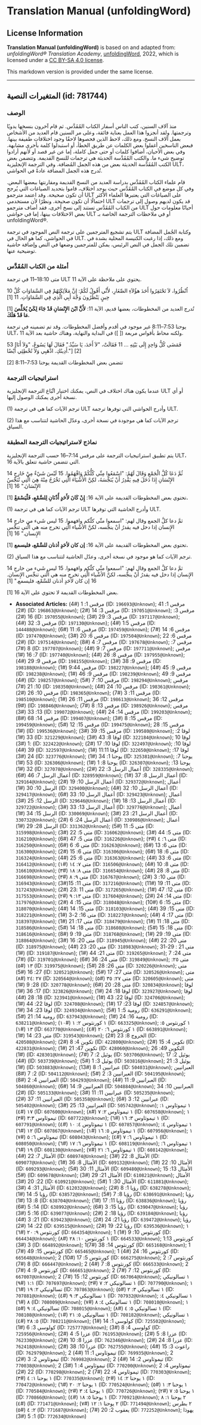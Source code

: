 # Translation Manual (unfoldingWord)

## License Information

**Translation Manual (unfoldingWord)** is based on and adapted from: _unfoldingWord® Translation Academy_, [unfoldingWord](https://unfoldingword.org/utw), 2022, which is licensed under a [CC BY-SA 4.0 license](https://creativecommons.org/licenses/by-sa/4.0/legalcode.en).

This markdown version is provided under the same license.



--------------------------------

## المتغيرات النصية (id: 781744)

### الوصف

منذ آلاف السنين، كتب الناس أسفار الكتاب المُقَدَّس. ثم قام آخرون بنسخها يدويًا وترجمتها. ولقد أنجزوا هذا العمل بعناية فائقة، وعلى مر السنين قام العديد من الأشخاص بعمل آلاف النسخ. ومع ذلك، لاحظ الذين فحصوها لاحقًا وجود اختلافات طفيفة بينها. فبعض الناسخين أغفلوا بعض الكلمات عن طريق الخطأ، أو استبدلوا كلمة بأخرى مشابهة. وفي بعض الأحيان، أضافوا كلمات أو حتى جمل كاملة، إما عن غير قصد أو لأنهم أرادوا توضيح شيء ما. والكتب المُقَدَّسة الحديثة هي ترجمات للنسخ القديمة. وتتضمن بعض الكتب المُقَدَّسة الحديثة بعض من هذه الجمل المُضافة. وفي الترجمة الإنجليزية ULT، تُدرج هذه الجمل المضافة عادةً في الحواشي.

قام علماء الكتاب المُقَدَّس بدراسة العديد من النسخ القديمة ومقارنتها ببعضها البعض. وفي كل موضع في الكتاب المُقَدَّس حيث يوجد اختلاف، قاموا بتحديد الصياغات التي يُرجح أن تكون صحيحة. وقد اعتمد مترجمو ULT على الصياغات التي يعتبرها العلماء الأكثر احتمالًا أن تكون صحيحة. ونظرًا لأن مستخدمي ULT قد يكون لديهم وصول إلى ترجمات من الكتاب المُقَدَّس تستند إلى نسخ أخرى، فقد أضاف مترجمو ULT أحيانًا معلومات حول بعض الاختلافات بينها، إما في حواشي ULT أو في ملاحظات الترجمة الخاصة بـ unfoldingWord®.

يتم تشجيع المترجمين على ترجمة النص الموجود في ترجمة ULT وكتابة الجُمل المضافة في الحواشي، كما هو الحال في ULT. ومع ذلك، إذا رغبت الكنيسة المحلية بشدة في تضمين تلك الجمل في النص الرئيس، يمكن للمترجمين وضعها في النص وإضافة حاشية توضيحية عنها.

### أمثلة من الكتاب المُقَدَّس

متى 18:10–11 في ترجمة ULT يحتوي على ملاحظة على الآية 11\.

10 اُنْظُرُوا، لاَ تَحْتَقِرُوا أَحَدَ هؤُلاَءِ الصِّغَارِ، لأَنِّي أَقُولُ لَكُمْ: إِنَّ مَلاَئِكَتَهُمْ فِي السَّمَاوَاتِ كُلَّ حِينٍ يَنْظُرُونَ وَجْهَ أَبِي الَّذِي فِي السَّمَاوَاتِ. 11 \[1]

\[1] تُدرج العديد من المخطوطات، بعضها قديم، الآية 11: **لأَنَّ ابْنَ الإِنْسَانِ قَدْ جَاءَ لِكَيْ يُخَلِّصَ مَا قَدْ هَلَكَ.**

يوحنا 7:53–8:11 غير موجود في أقدم وأفضل المخطوطات. وقد تم تضمينه في ترجمة ULT، ولكنه محاط بأقواس مربعة (\[ ]) في البداية والنهاية، وهناك حاشية بعد الآية 11\.

53 \[فَمَضَى كُلُّ وَاحِدٍ إِلَى بَيْتِهِ ... 11 فَقَالَتْ، "لاَ أَحَدَ، يَا سَيِّدُ." فَقَالَ لَهَا يَسُوعُ، "وَلاَ أَنَا أَدِينُكِ. اذْهَبِي وَلاَ تُخْطِئِي أَيْضًا."] \[2]

\[2] تتضمن بعض المخطوطات القديمة يوحنا 7:53–8:11

### استراتيجيات الترجمة

عندما يكون هناك اختلاف في النص، يمكنك اختيار اتِّبَاع الترجمة الإنجليزية ULT أو أي نسخة أخرى يمكنك الوصول إليها.

(1\) ترجم الآيات كما هي في ترجمة ULT وأدرج الحواشي التي توفرها ترجمة ULT.

(2\) ترجم الآيات كما هي موجودة في نسخة أخرى، وعدّل الحاشية لتتناسب مع هذا السياق.

### نماذج لاستراتيجيات الترجمة المطبقة

يتم تطبيق استراتيجيات الترجمة على مرقس 7:14–16 حسب الترجمة الإنجليزية ULT، التي تتضمن حاشية تتعلق بالآية 16\.

14 ثُمَّ دَعَا كُلَّ الْجَمْعِ وَقَالَ لَهُمُ: "اسْمَعُوا مِنِّي كُلُّكُمْ وَافْهَمُوا. 15 لَيْسَ شَيْءٌ مِنْ خَارِجِ الإِنْسَانِ إِذَا دَخَلَ فِيهِ يَقْدِرُ أَنْ يُنَجِّسَهُ، لكِنَّ الأَشْيَاءَ الَّتِي تَخْرُجُ مِنْهُ هِيَ الَّتِي تُنَجِّسُ الإِنْسَانَ." 16 \[1]

\[1] تحتوي بعض المخطوطات القديمة على الآية 16: **إِنْ كَانَ لأَحَدٍ أُذْنَانِ لِلسَّمْعِ، فَلْيَسْمَعْ.**

(1\) ترجم الآيات كما هي في ترجمة ULT وأدرج الحاشية التي توفرها ULT.

14 ثمَّ دعا كلَّ الجمع وقال لهم: "اسمعوا منِّي كلّكم وافهموا. 15 ليس شَيء من خارجِ الإِنسان إذا دخل فيه يقدرُ أنْ ينجِّسه، لكنَّ الأشْياء الَّتِي تخرج منه هي الَّتي تنجِّس الإِنسان." 16 \[1]

\[1] تحتوي بعض المخطوطات القديمة على الآية 16: **إن كان لأحَدٍ أذنان للسَّمْع، فليسمع.**

(2\) ترجم الآيات كما هو موجود في نسخة أخرى، وعدّل الحاشية لتتناسب مع هذا السياق.

14 ثمَّ دعا كلَّ الجمع وقال لهم: "اسمعوا منِّي كلّكم وافهموا. 15 ليس شَيء من خارجِ الإِنسان إذا دخل فيه يقدرُ أنْ ينجِّسه، لكنَّ الأشْياء الَّتِي تخرج منه هي الَّتي تنجِّس الإِنسان. 16 إن كان لأحَدٍ أذنان للسَّمْع، فليسمع." \[1]

\[1] بعض المخطوطات القديمة لا تحتوي على الآية 16\.

* **Associated Articles:** مرقس 1: 1 (#4) (ID: `196693@Unknown`); مرقس 1: 41 (#2) (ID: `196863@Unknown`); مرقس 3: 14 (#2) (ID: `197051@Unknown`); مرقس 3: 16 (#2) (ID: `197055@Unknown`); مرقس 3: 29 (#3) (ID: `197117@Unknown`); مرقس 3: 32 (#4) (ID: `197130@Unknown`); مرقس 1:5 (#4) (ID: `144488@Unknown`); مرقس 6: 11 (#6) (ID: `197459@Unknown`); مرقس 6: 14 (#7) (ID: `197470@Unknown`); مرقس 6: 20 (#3) (ID: `197504@Unknown`); مرقس 6: 22 (#2) (ID: `197514@Unknown`); مرقس 7: 4 (#8) (ID: `197678@Unknown`); مرقس 7: 8 (#7) (ID: `197707@Unknown`); مرقس 7: 9 (#4) (ID: `197711@Unknown`); مرقس 7: 16 (#1) (ID: `197740@Unknown`); مرقس 8: 26 (#4) (ID: `197955@Unknown`); مرقس 9: 29 (#4) (ID: `198155@Unknown`); مرقس 9: 38 (#3) (ID: `198188@Unknown`); مرقس 9:44 (#1) (ID: `198227@Unknown`); مرقس 9: 45 (#4) (ID: `198238@Unknown`); مرقس 9: 46 (#1) (ID: `198239@Unknown`); مرقس 9: 49 (#4) (ID: `198257@Unknown`); مرقس 10: 7 (#5) (ID: `198294@Unknown`); مرقس 10: 21 (#7) (ID: `198350@Unknown`); مرقس 10: 24 (#4) (ID: `198361@Unknown`); مرقس 10: 26 (#2) (ID: `198365@Unknown`); مرقس 11: 3 (#7) (ID: `198510@Unknown`); مرقس 11: 26 (#1) (ID: `198613@Unknown`); مرقس 12: 36 (#9) (ID: `198846@Unknown`); مرقس 13: 8 (#7) (ID: `198926@Unknown`); مرقس 13: 33 (#3) (ID: `199072@Unknown`); مرقس 14: 24 (#4) (ID: `199203@Unknown`); مرقس 14: 68 (#8) (ID: `199407@Unknown`); مرقس 15: 8 (#3) (ID: `199459@Unknown`); مرقس 15: 12 (#5) (ID: `199475@Unknown`); مرقس 15: 28 (#1) (ID: `199536@Unknown`); مرقس 15: 39 (#3) (ID: `199580@Unknown`); لوقا 2: 33 (#1) (ID: `321229@Unknown`); لوقا 8: 43 (#3) (ID: `322184@Unknown`); لوقا 10 :1 (#3) (ID: `322422@Unknown`); لوقا 10: 17 (#2) (ID: `322497@Unknown`); لوقا 10: 39 (#4) (ID: `322597@Unknown`); لوقا 11:11 (#1) (ID: `322650@Unknown`); لوقا 17: 24 (#3) (ID: `323776@Unknown`); يوحنا 1: 34 (#1) (ID: `325381@Unknown`); يوحنا 7: 53 (#1) (ID: `326306@Unknown`); يوحنا 8: 1 (#1) (ID: `326307@Unknown`); يوحنا 13: 32 (#1) (ID: `327078@Unknown`); أعمال الرسل 3: 22 (#2) (ID: `328335@Unknown`); أعمال الرسل 7: 46 (#6) (ID: `328959@Unknown`); أعمال الرسل 8: 37 (#1) (ID: `329164@Unknown`); أعمال الرسل 10: 19 (#2) (ID: `329372@Unknown`); أعمال الرسل 10: 30 (#1) (ID: `329400@Unknown`); أعمال الرسل 10: 32 (#4) (ID: `329417@Unknown`); أعمال الرسل 10: 33 (#6) (ID: `329423@Unknown`); أعمال الرسل 12: 25 (#3) (ID: `329646@Unknown`); أعمال الرسل 13: 18 (#1) (ID: `329722@Unknown`); أعمال الرسل 13: 33 (#3) (ID: `329776@Unknown`); أعمال الرسل 15: 34 (#1) (ID: `330069@Unknown`); أعمال الرسل 21: 23 (#3) (ID: `330732@Unknown`); أعمال الرسل 24: 6 (#2) (ID: `330986@Unknown`); أعمال الرسل 28: 29 (#1) (ID: `331362@Unknown`); متى 5: 11 (#5) (ID: `315998@Unknown`); متى 5: 22 (#3) (ID: `316062@Unknown`); متى 5: 44 (#3) (ID: `316210@Unknown`); متى 5: 47 (#6) (ID: `316226@Unknown`); متى ٦: ٤ (#٣) (ID: `316250@Unknown`); متى 6: 6 (#6) (ID: `316263@Unknown`); متى 6: 13 (#6) (ID: `316300@Unknown`); متى 6: 15 (#2) (ID: `316306@Unknown`); متى 6: 18 (#6) (ID: `316324@Unknown`); متى 6: 25 (#4) (ID: `316363@Unknown`); متى 6: 33 (#4) (ID: `316412@Unknown`); متى ٧: ١٤ (#١) (ID: `316506@Unknown`); متى 8: 10 (#4) (ID: `316610@Unknown`); متى ٨: ١٨ (#٣) (ID: `316654@Unknown`); متى 8: 28 (#4) (ID: `316698@Unknown`); متى ٩: ٨ (#٣) (ID: `316767@Unknown`); متى 10: 3 (#2) (ID: `316943@Unknown`); متى 11: 15(#3) (ID: `317216@Unknown`); متى 11: 19 (#11) (ID: `317243@Unknown`); متى 11 :23 (#2) (ID: `317265@Unknown`); متى 12: 47 (#1) (ID: `317553@Unknown`); متى ١٣: ٩ (#٢) (ID: `317604@Unknown`); متى 14: 24 (#2) (ID: `317976@Unknown`); متى 15: 4 (#2) (ID: `318048@Unknown`); متى 15: 6 (#10) (ID: `318070@Unknown`); متى 15: 14 (#4) (ID: `318103@Unknown`); متى 15: 39 (#4) (ID: `318221@Unknown`); متى 16: 2-3 (#1) (ID: `318227@Unknown`); متى 17: 4 (#4) (ID: `318397@Unknown`); متى 17: 21 (#1) (ID: `318479@Unknown`); متى 18: 11 (#1) (ID: `318586@Unknown`); متى 18: 14 (#5) (ID: `318608@Unknown`); متى 18: 15 (#5) (ID: `318616@Unknown`); متى 19: 9 (#8) (ID: `318768@Unknown`); متى 19: 29 (#1) (ID: `318864@Unknown`); متى 20: 16 (#3) (ID: `318945@Unknown`); متى 20: 22 (#4) (ID: `318975@Unknown`); متى 20: 23 (#4) (ID: `318983@Unknown`); متى 21 : 29-31 (#1) (ID: `319187@Unknown`); متى 21: 44 (#1) (ID: `319265@Unknown`); متى 24: 7 (#7) (ID: `319701@Unknown`); متى 24: 36 (#6) (ID: `319849@Unknown`); متى ٢٥: ١٣ (#٥) (ID: `319975@Unknown`); متى 26: 28 (#5) (ID: `320226@Unknown`); متى 27: 16 (#5) (ID: `320521@Unknown`); متى 27: 17 (#5) (ID: `320526@Unknown`); متى ٢٧ :٢٤ (#٨) (ID: `320564@Unknown`); متى ٢٧: ٣٥ (#٥) (ID: `320605@Unknown`); متى 28: 9 (#1) (ID: `320778@Unknown`); متى 28: 20 (#6) (ID: `320834@Unknown`); لوقا 17: 36 (#1) (ID: `323826@Unknown`); لوقا 18: 24 (#1) (ID: `323927@Unknown`); لوقا 18: 28 (#4) (ID: `323941@Unknown`); لوقا 22: 43 (#1) (ID: `324706@Unknown`); لوقا 22: 44 (#1) (ID: `324708@Unknown`); لوقا 23: 17 (#1) (ID: `324857@Unknown`); لوقا 23: 34 (#1) (ID: `324934@Unknown`); رومية 5: 1 (#5) (ID: `636291@Unknown`); رومية 14: 21 (#5) (ID: `637943@Unknown`); رومية 16: 24 (#1) (ID: `638211@Unknown`); ١ كورنثوس ٢: ١ (#١٠) (ID: `663325@Unknown`); ١ كورنثوس ٥: ١٣ (#١) (ID: `663770@Unknown`); ١ كورنثوس ٦: ٢٠ (#٤) (ID: `663891@Unknown`); متى 23: 14 (#1) (ID: `319543@Unknown`); الخروج 8: 23 (#2) (ID: `420508@Unknown`); تكوين 4: 8 (#2) (ID: `422800@Unknown`); تكوين 4: 15 (#2) (ID: `422831@Unknown`); تكوين 47: 21 (#1) (ID: `428060@Unknown`); التكوين 49: 26 (#1) (ID: `428301@Unknown`); يوئيل 2: 7 (#7) (ID: `503706@Unknown`); يوئيل 2: 17 (#4) (ID: `503739@Unknown`); يوئيل 3: 1 (#5) (ID: `503816@Unknown`); يوئيل 3: 21 (#1) (ID: `503883@Unknown`); عبرانيين 1: 8 (#13) (ID: `504031@Unknown`); العبرانيين 2: 7 (#8) (ID: `504112@Unknown`); العبرانيين 3: 2 (#5) (ID: `504195@Unknown`); العبرانيين 4: 2 (#8) (ID: `504293@Unknown`); العبرانيين 9: 11 (#4) (ID: `504860@Unknown`); العبرانيين 9: 14 (#6) (ID: `504884@Unknown`); العبرانيين 10: 34 (#2) (ID: `505133@Unknown`); عبرانيين 11: 11 (#3) (ID: `505235@Unknown`); العبرانيين 11: 37 (#2) (ID: `505358@Unknown`); عبرانيين 12: 3 (#6) (ID: `505402@Unknown`); العبرانيين 13: 25 (#3) (ID: `505742@Unknown`); ١ تيموثاوس ١: ١٧ (#٤) (ID: `607600@Unknown`); ١ تيموثاوس ٢: ٧ (#٨) (ID: `607658@Unknown`); ١ تيموثاوس ٣:٣ (#٣) (ID: `607722@Unknown`); ١ تيموثاوس ٣: ١٦ (#٦) (ID: `607791@Unknown`); ١ تيموثاوس ٤: ١٠ (#٤) (ID: `607857@Unknown`); ١ تيموثاوس ٤: ١٢ (#٦) (ID: `607867@Unknown`); ١ تيموثاوس ٥: ١٦ (#١) (ID: `607956@Unknown`); ١ تيموثاوس ٦: ٥ (#٧) (ID: `608043@Unknown`); ١ تيموثاوس ٦: ٧ (#٤) (ID: `608050@Unknown`); ١ تيموثاوس ٦: ١٧ (#٦) (ID: `608119@Unknown`); ١ تيموثاوس ٦: ١٩ (#٦) (ID: `608130@Unknown`); ١ تيموثاوس ٦: ٢١ (#٧) (ID: `608142@Unknown`); الأمثال 7: 22 (#4) (ID: `608974@Unknown`); الأمثال 8: 22 (#3) (ID: `609077@Unknown`); الأمثال 8: 36 (#1) (ID: `609132@Unknown`); الأمثال 10: 22 (#1) (ID: `609293@Unknown`); الأمثال 11: 30 (#5) (ID: `609480@Unknown`); الأمثال 13: 15 (#5) (ID: `609678@Unknown`); الأمثال 21: 29 (#3) (ID: `610821@Unknown`); الأمثال 22: 20 (#3) (ID: `610921@Unknown`); الأمثال 30: 1 (#5) (ID: `611881@Unknown`); الأمثال 31: 4 (#3) (ID: `612032@Unknown`); رؤيا 1: 8 (#2) (ID: `638278@Unknown`); رؤيا 5: 14 (#1) (ID: `638572@Unknown`); رؤيا 8: 7 (#5) (ID: `638691@Unknown`); رؤيا 8: 13 (#1) (ID: `638704@Unknown`); رؤيا 11: 17 (#1) (ID: `638836@Unknown`); رؤيا 14: 5 (#6) (ID: `638992@Unknown`); رؤيا 15: 3 (#6) (ID: `639047@Unknown`); رؤيا 16: 5 (#3) (ID: `639077@Unknown`); رؤيا 18: 2 (#2) (ID: `639184@Unknown`); رؤيا 21: 3 (#4) (ID: `639423@Unknown`); رؤيا 21: 24 (#2) (ID: `639472@Unknown`); رؤيا 22: 14 (#2) (ID: `639515@Unknown`); رؤيا 22: 19 (#2) (ID: `639536@Unknown`); ١ كورنثوس ٩: ٢٠ (#٦) (ID: `664354@Unknown`); 1 كورنثوس 10: 9 (#1) (ID: `664434@Unknown`); ١ كورنثوس ١٠: ٢٨ (#٨) (ID: `664533@Unknown`); 1كورنثوس 13: 3 (#3) (ID: `664892@Unknown`); 1كورنثوس 14: 38 (#7) (ID: `665168@Unknown`); 1 كورنثوس 15: 49 (#7) (ID: `665465@Unknown`); 1 كورنثوس 16: 24 (#4) (ID: `665648@Unknown`); 2 كورنثوس 5: 17 (#10) (ID: `666275@Unknown`); 2 كورنثوس 7: 8 (#7) (ID: `666447@Unknown`); 2 كورنثوس 8: 7 (#4) (ID: `666533@Unknown`); 2 كورنثوس 9: 4 (#7) (ID: `666651@Unknown`); 2 كورنثوس 12: 7 (#7) (ID: `667007@Unknown`); 2 كورنثوس 12: 15 (#7) (ID: `667064@Unknown`); ١ تسالونيكي ١:١ (#٩) (ID: `707697@Unknown`); ١ تسالونيكي ٢: ٧ (#٣) (ID: `707790@Unknown`); ١ تسالونيكي ٢: ١٩ (#٦) (ID: `707863@Unknown`); ١ تسالونيكي ٣: ٢ (#٥) (ID: `707881@Unknown`); ١ تسالونيكي ٣: ٩ (#٤) (ID: `707932@Unknown`); ١ تسالونيكي ٤: ٨ (#٦) (ID: `708009@Unknown`); ١ تسالونيكي ٤: ٨ (#٧) (ID: `708010@Unknown`); ١ تسالونيكي ٤: ٩ (#٥) (ID: `708015@Unknown`); ١ تسالونيكي ٥: ٤ (#٨) (ID: `708108@Unknown`); ١ تسالونيكي ٥: ٢١ (#١) (ID: `708182@Unknown`); ١ تسالونيكي ٥: ٢٨ (#٤) (ID: `708211@Unknown`); كولوسي 1: 14 (#1) (ID: `725502@Unknown`); كولوسي 3: 6 (#1) (ID: `725777@Unknown`); كولوسي 4: 8 (#3) (ID: `725956@Unknown`); عزرا 5: 4 (#2) (ID: `761953@Unknown`); عزرا 8: 5 (#2) (ID: `762330@Unknown`); عزرا 8: 10 (#2) (ID: `762346@Unknown`); عزرا 8: 24 (#2) (ID: `762418@Unknown`); عزرا 10: 38 (#2) (ID: `762755@Unknown`); راعوث 3: 15 (#4) (ID: `762979@Unknown`); 2 تيموثاوس 1: 11 (#4) (ID: `769935@Unknown`); 2 تيموثاوس 2: 3 (#2) (ID: `769982@Unknown`); 2 تيموثاوس 2: 14 (#4) (ID: `770038@Unknown`); 2 تيموثاوس 4: 1 (#3) (ID: `770200@Unknown`); 2 تيموثاوس 4: 22 (#2) (ID: `770298@Unknown`); 2 تيموثاوس 4: 22 (#7) (ID: `770303@Unknown`); ١ يوحنا ١: ٤ (#٣) (ID: `770335@Unknown`); ١ يوحنا ٢: ١٤ (#٢) (ID: `770472@Unknown`); ١ يوحنا ٢: ٢٠ (#٦) (ID: `770524@Unknown`); ١ يوحنا ٣: ١ (#٥) (ID: `770584@Unknown`); ١ يوحنا ٤: ٣ (#٢) (ID: `770726@Unknown`); ١ يوحنا ٥: ٧ (#٢) (ID: `770866@Unknown`); ١ يوحنا ٥: ١٨ (#٤) (ID: `770921@Unknown`); ٢ يوحنا ١: ٨ (#٤) (ID: `771471@Unknown`); ٢ يوحنا ١: ١٢ (#٧) (ID: `771494@Unknown`); ٢ بطرس ٢: ٤ (#٥) (ID: `771687@Unknown`); يعقوب 2: 20 (#7) (ID: `772252@Unknown`); يهوذا 1: 5 (#3) (ID: `772634@Unknown`)

